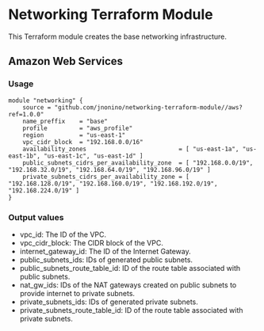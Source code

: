 # Networking Terraform Module #

This Terraform module creates the base networking infrastructure.

## Amazon Web Services

### Usage
 
	module "networking" {
		source = "github.com/jnonino/networking-terraform-module//aws?ref=1.0.0"
        name_preffix    = "base"
        profile         = "aws_profile"
        region          = "us-east-1"
        vpc_cidr_block  = "192.168.0.0/16"
        availability_zones                          = [ "us-east-1a", "us-east-1b", "us-east-1c", "us-east-1d" ]
        public_subnets_cidrs_per_availability_zone  = [ "192.168.0.0/19", "192.168.32.0/19", "192.168.64.0/19", "192.168.96.0/19" ]
        private_subnets_cidrs_per_availability_zone = [ "192.168.128.0/19", "192.168.160.0/19", "192.168.192.0/19", "192.168.224.0/19" ]
	}

### Output values

* vpc_id: The ID of the VPC.
* vpc_cidr_block: The CIDR block of the VPC.
* internet_gateway_id: The ID of the Internet Gateway.
* public_subnets_ids: IDs of generated public subnets.
* public_subnets_route_table_id: ID of the route table associated with public subnets.
* nat_gw_ids: IDs of the NAT gateways created on public subnets to provide internet to private subnets.
* private_subnets_ids: IDs of generated private subnets.
* private_subnets_route_table_id: ID of the route table associated with private subnets.
